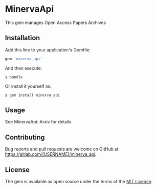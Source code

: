# MinervaApi

This gem manages Open Access Papers Archives

## Installation

Add this line to your application's Gemfile:

```ruby
gem 'minerva_api'
```

And then execute:

    $ bundle

Or install it yourself as:

    $ gem install minerva_api

## Usage

See MinervaApi::Arxiv for details


## Contributing

Bug reports and pull requests are welcome on GitHub at https://gitlab.com/[USERNAME]/minerva_api.

## License

The gem is available as open source under the terms of the [MIT License](https://opensource.org/licenses/MIT).
